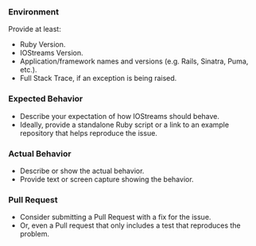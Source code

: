 ### Environment

Provide at least:
* Ruby Version.
* IOStreams Version.
* Application/framework names and versions (e.g. Rails, Sinatra, Puma, etc.).
* Full Stack Trace, if an exception is being raised.

### Expected Behavior

* Describe your expectation of how IOStreams should behave.
* Ideally, provide a standalone Ruby script or a link to an example repository that helps reproduce the issue.

### Actual Behavior

* Describe or show the actual behavior.
* Provide text or screen capture showing the behavior.

### Pull Request

* Consider submitting a Pull Request with a fix for the issue.
* Or, even a Pull request that only includes a test that reproduces the problem. 
